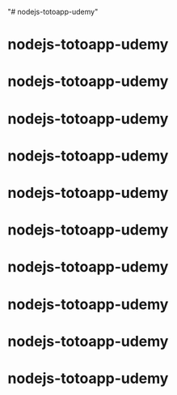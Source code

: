 "# nodejs-totoapp-udemy" 
# nodejs-totoapp-udemy
# nodejs-totoapp-udemy
# nodejs-totoapp-udemy
# nodejs-totoapp-udemy
# nodejs-totoapp-udemy
# nodejs-totoapp-udemy
# nodejs-totoapp-udemy
# nodejs-totoapp-udemy
# nodejs-totoapp-udemy
# nodejs-totoapp-udemy

